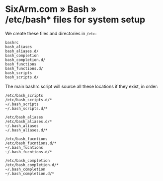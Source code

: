 # SixArm.com » Bash » <br> /etc/bash* files for system setup

We create these files and directories in <code>/etc</code>:

    bashrc
    bash_aliases
    bash_aliases.d/
    bash_completion
    bash_completion.d/
    bash_functions
    bash_functions.d/
    bash_scripts
    bash_scripts.d/

The main bashrc script will source all these locations if they exist, in order:

    /etc/bash_scripts 
    /etc/bash_scripts.d/*
    ~/.bash_scripts
    ~/.bash_scripts.d/*

    /etc/bash_aliases
    /etc/bash_aliases.d/*
    ~/.bash_aliases
    ~/.bash_aliases.d/*

    /etc/bash_fucntions
    /etc/bash_fucntions.d/*
    ~/.bash_fucntions
    ~/.bash_fucntions.d/*

    /etc/bash_completion
    /etc/bash_completion.d/*
    ~/.bash_completion
    ~/.bash_completion.d/*
